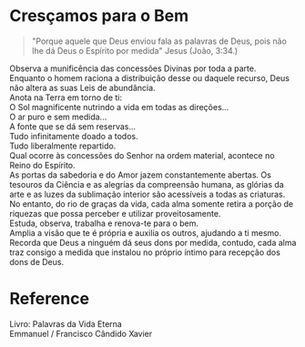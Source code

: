 # Cresçamos para o Bem

> "Porque aquele que Deus enviou fala as palavras de Deus, pois não lhe dá Deus o Espírito por medida" Jesus (João, 3:34.)

Observa a munificência das concessões Divinas por toda a parte.  
Enquanto o homem raciona a distribuição desse ou daquele recurso, Deus não altera as suas Leis de abundância.  
Anota na Terra em torno de ti:  
O Sol magnificente nutrindo a vida em todas as direções...  
O ar puro e sem medida...  
A fonte que se dá sem reservas...  
Tudo infinitamente doado a todos.  
Tudo liberalmente repartido.  
Qual ocorre às concessões do Senhor na ordem material, acontece no Reino do Espírito.  
As portas da sabedoria e do Amor jazem constantemente abertas. Os tesouros da Ciência e as alegrias da compreensão humana, as glórias da arte e as luzes da sublimação interior são acessíveis a todas as criaturas.  
No entanto, do rio de graças da vida, cada alma somente retira a porção de riquezas que possa perceber e utilizar proveitosamente.  
Estuda, observa, trabalha e renova-te para o bem.  
Amplia a visão que te é própria e auxilia os outros, ajudando a ti mesmo.  
Recorda que Deus a ninguém dá seus dons por medida, contudo, cada alma traz consigo a medida que instalou no próprio íntimo para recepção dos dons de Deus.  

# Reference
Livro: Palavras da Vida Eterna  
Emmanuel / Francisco Cândido Xavier  
